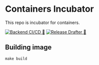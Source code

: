 # Containers Incubator

This repo is incubator for containers.

[![Backend CI/CD 🚀](https://github.com/SkywardAI/containers/actions/workflows/ci.yml/badge.svg)](https://github.com/SkywardAI/containers/actions/workflows/ci.yml)
[![Release Drafter 🚀](https://github.com/SkywardAI/containers/actions/workflows/release-drafter.yml/badge.svg)](https://github.com/SkywardAI/containers/actions/workflows/release-drafter.yml)

## Building image

```shell
make build
```
